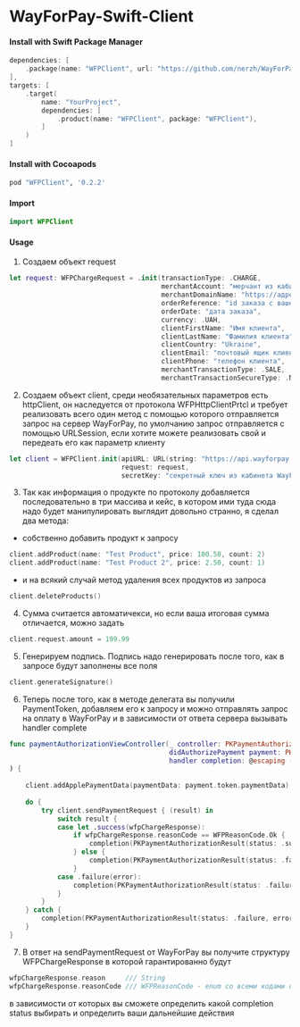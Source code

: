 # WayForPay-Swift-Client

#### Install with Swift Package Manager

```swift
dependencies: [
    .package(name: "WFPClient", url: "https://github.com/nerzh/WayForPay-Swift-Client.git", from: "0.2.0"),
],
targets: [
    .target(
        name: "YourProject",
        dependencies: [
            .product(name: "WFPClient", package: "WFPClient"),
        ]
    )
]
```


#### Install with Cocoapods

```ruby
pod "WFPClient", '0.2.2'
```

#### Import

```swift
import WFPClient
```

#### Usage

1. Создаем объект request
```swift
let request: WFPChargeRequest = .init(transactionType: .CHARGE,
                                      merchantAccount: "мерчант из кабинета WayForPay",
                                      merchantDomainName: "https://адрес вашего сайта",
                                      orderReference: "id заказа с вашей базы",
                                      orderDate: "дата заказа",
                                      currency: .UAH,
                                      clientFirstName: "Имя клиента",
                                      clientLastName: "Фамилия клиента",
                                      clientCountry: "Ukraine",
                                      clientEmail: "почтовый ящик клиента",
                                      clientPhone: "телефон клиента",
                                      merchantTransactionType: .SALE,
                                      merchantTransactionSecureType: .NON3DS)
```

2. Создаем объект client, среди необязательных параметров есть httpClient, он наследуется от протокола WFPHttpClientPrtcl и требует реализовать всего один метод с помощью которого отправляется запрос на сервер WayForPay, по умолчанию запрос отправляется с помощью URLSession, если хотите можете реализовать свой и передеать его как параметр клиенту
```swift
let client = WFPClient.init(apiURL: URL(string: "https://api.wayforpay.com/api")!,
                            request: request,
                            secretKey: "секретный ключ из кабинета WayForPay для генерации подписи к запросу")
```

3. Так как информация о продукте по протоколу добавляется последовательно в три массива и кейс, в котором ими туда сюда надо будет манипулировать выглядит довольно странно, я сделал два метода:

- собственно добавить продукт к запросу  
```swift
client.addProduct(name: "Test Product", price: 100.50, count: 2)
client.addProduct(name: "Test Product 2", price: 2.50, count: 1)
```
- и на всякий случай метод удаления всех продуктов из запроса
```swift
client.deleteProducts()
```

4. Сумма считается автоматичекси, но если ваша итоговая сумма отличается, можно задать 
```swift
client.request.amount = 199.99
```

5. Генерируем подпись. Подпись надо генерировать после того, как в запросе будут заполнены все поля 
```swift
client.generateSignature()
```

6. Теперь после того, как в методе делегата вы получили PaymentToken, добавляем его к запросу и можно отправлять запрос на оплату в WayForPay и в зависимости от ответа сервера вызывать handler complete 
```swift
func paymentAuthorizationViewController(_ controller: PKPaymentAuthorizationViewController,
                                        didAuthorizePayment payment: PKPayment,
                                        handler completion: @escaping (PKPaymentAuthorizationResult) -> Void
) {
    
    client.addApplePaymentData(paymentData: payment.token.paymentData)
    
    do {
        try client.sendPaymentRequest { (result) in
            switch result {
            case let .success(wfpChargeResponse):
                if wfpChargeResponse.reasonCode == WFPReasonCode.Ok {
                    completion(PKPaymentAuthorizationResult(status: .success, errors: nil))
                } else {
                    completion(PKPaymentAuthorizationResult(status: .failure, errors: nil))
                }
            case .failure(error):
                completion(PKPaymentAuthorizationResult(status: .failure, errors: nil))
            }
        }
    } catch {
        completion(PKPaymentAuthorizationResult(status: .failure, errors: nil))
    }
}
```
7. В ответ на sendPaymentRequest от WayForPay вы получите структуру WFPChargeResponse в которой гарантированно будут 

```swift
wfpChargeResponse.reason     /// String
wfpChargeResponse.reasonCode /// WFPReasonCode - enum со всеми кодами ошибок и их описаниями description
```
в зависимости от которых вы сможете определить какой completion status выбирать и определить ваши дальнейшие действия
